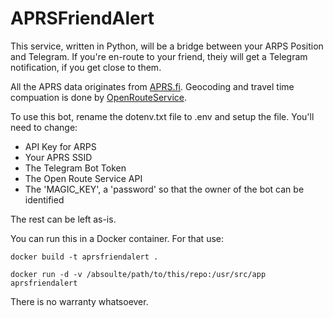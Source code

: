# APRSFriendAlert

This service, written in Python, will be a bridge between your ARPS Position and Telegram. 
If you're en-route to your friend, theiy will get a Telegram notification, if you get close to them. 

All the APRS data originates from [APRS.fi](https://aprs.fi/).
Geocoding and travel time compuation is done by [OpenRouteService](https://openrouteservice.org/). 

To use this bot, rename the dotenv.txt file to .env and setup the file. You'll need to change:
 - API Key for ARPS
 - Your APRS SSID 
 - The Telegram Bot Token
 - The Open Route Service API 
 - The 'MAGIC_KEY', a 'password' so that the owner of the bot can be identified

The rest can be left as-is.

You can run this in a Docker container. For that use:


`docker build -t aprsfriendalert .`

`docker run -d -v /absoulte/path/to/this/repo:/usr/src/app aprsfriendalert`

There is no warranty whatsoever.
